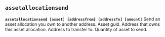 ## **`assetallocationsend`**

**`assetallocationsend [asset] [addressfrom] [addressTo] [amount]`**
Send an asset allocation you own to another address.
<asset> Asset guid.
<addressfrom> Address that owns this asset allocation.
<addressTo> Address to transfer to.
<amount> Quantity of asset to send.
